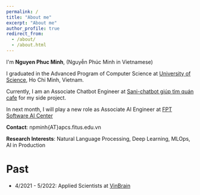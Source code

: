 ```yaml
---
permalink: /
title: "About me"
excerpt: "About me"
author_profile: true
redirect_from: 
  - /about/
  - /about.html
---
```


I'm **Nguyen Phuc Minh**, (Nguyễn Phúc Minh in Vietnamese)

I graduated in the Advanced Program of Computer Science at [University of Science](https://www.ctdb.hcmus.edu.vn/en/), Ho Chi Minh, Vietnam.

Currently, I am an Associate Chatbot Engineer at [Sani-chatbot giúp tìm quán cafe](https://www.facebook.com/sanibietchat) for my side project.

In next month, I will play a new role as Associate AI Engineer at [FPT Software AI Center](https://ai.fpt-software.com/)

**Contact**: npminh{AT}apcs.fitus.edu.vn

**Research Interests**: Natural Language Processing, Deep Learning, MLOps, AI in Production

Past
=====
- 4/2021 - 5/2022: Applied Scientists at [VinBrain](https://vinbrain.net/)